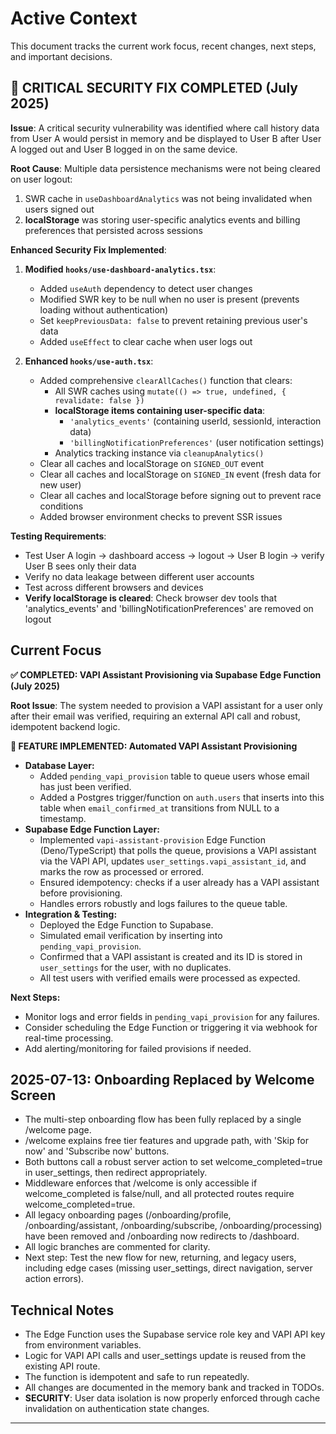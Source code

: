 # Active Context

This document tracks the current work focus, recent changes, next steps, and important decisions.

## 🚨 CRITICAL SECURITY FIX COMPLETED (July 2025)

**Issue**: A critical security vulnerability was identified where call history data from User A would persist in memory and be displayed to User B after User A logged out and User B logged in on the same device.

**Root Cause**: Multiple data persistence mechanisms were not being cleared on user logout:

1. SWR cache in `useDashboardAnalytics` was not being invalidated when users signed out
2. **localStorage** was storing user-specific analytics events and billing preferences that persisted across sessions

**Enhanced Security Fix Implemented**:

1. **Modified `hooks/use-dashboard-analytics.tsx`**:

   - Added `useAuth` dependency to detect user changes
   - Modified SWR key to be null when no user is present (prevents loading without authentication)
   - Set `keepPreviousData: false` to prevent retaining previous user's data
   - Added `useEffect` to clear cache when user logs out

2. **Enhanced `hooks/use-auth.tsx`**:
   - Added comprehensive `clearAllCaches()` function that clears:
     - All SWR caches using `mutate(() => true, undefined, { revalidate: false })`
     - **localStorage items containing user-specific data**:
       - `'analytics_events'` (containing userId, sessionId, interaction data)
       - `'billingNotificationPreferences'` (user notification settings)
     - Analytics tracking instance via `cleanupAnalytics()`
   - Clear all caches and localStorage on `SIGNED_OUT` event
   - Clear all caches and localStorage on `SIGNED_IN` event (fresh data for new user)
   - Clear all caches and localStorage before signing out to prevent race conditions
   - Added browser environment checks to prevent SSR issues

**Testing Requirements**:

- Test User A login → dashboard access → logout → User B login → verify User B sees only their data
- Verify no data leakage between different user accounts
- Test across different browsers and devices
- **Verify localStorage is cleared**: Check browser dev tools that 'analytics_events' and 'billingNotificationPreferences' are removed on logout

## Current Focus

**✅ COMPLETED: VAPI Assistant Provisioning via Supabase Edge Function (July 2025)**

**Root Issue**: The system needed to provision a VAPI assistant for a user only after their email was verified, requiring an external API call and robust, idempotent backend logic.

**🚀 FEATURE IMPLEMENTED: Automated VAPI Assistant Provisioning**

- **Database Layer:**
  - Added `pending_vapi_provision` table to queue users whose email has just been verified.
  - Added a Postgres trigger/function on `auth.users` that inserts into this table when `email_confirmed_at` transitions from NULL to a timestamp.
- **Supabase Edge Function Layer:**
  - Implemented `vapi-assistant-provision` Edge Function (Deno/TypeScript) that polls the queue, provisions a VAPI assistant via the VAPI API, updates `user_settings.vapi_assistant_id`, and marks the row as processed or errored.
  - Ensured idempotency: checks if a user already has a VAPI assistant before provisioning.
  - Handles errors robustly and logs failures to the queue table.
- **Integration & Testing:**
  - Deployed the Edge Function to Supabase.
  - Simulated email verification by inserting into `pending_vapi_provision`.
  - Confirmed that a VAPI assistant is created and its ID is stored in `user_settings` for the user, with no duplicates.
  - All test users with verified emails were processed as expected.

**Next Steps:**

- Monitor logs and error fields in `pending_vapi_provision` for any failures.
- Consider scheduling the Edge Function or triggering it via webhook for real-time processing.
- Add alerting/monitoring for failed provisions if needed.

## 2025-07-13: Onboarding Replaced by Welcome Screen

- The multi-step onboarding flow has been fully replaced by a single /welcome page.
- /welcome explains free tier features and upgrade path, with 'Skip for now' and 'Subscribe now' buttons.
- Both buttons call a robust server action to set welcome_completed=true in user_settings, then redirect appropriately.
- Middleware enforces that /welcome is only accessible if welcome_completed is false/null, and all protected routes require welcome_completed=true.
- All legacy onboarding pages (/onboarding/profile, /onboarding/assistant, /onboarding/subscribe, /onboarding/processing) have been removed and /onboarding now redirects to /dashboard.
- All logic branches are commented for clarity.
- Next step: Test the new flow for new, returning, and legacy users, including edge cases (missing user_settings, direct navigation, server action errors).

## Technical Notes

- The Edge Function uses the Supabase service role key and VAPI API key from environment variables.
- Logic for VAPI API calls and user_settings update is reused from the existing API route.
- The function is idempotent and safe to run repeatedly.
- All changes are documented in the memory bank and tracked in TODOs.
- **SECURITY**: User data isolation is now properly enforced through cache invalidation on authentication state changes.

---
